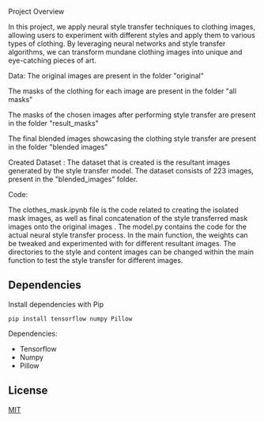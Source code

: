 Project Overview

In this project, we apply neural style transfer techniques to clothing images, allowing users to experiment with different styles and apply them to various types of clothing. By leveraging neural networks and style transfer algorithms, we can transform mundane clothing images into unique and eye-catching pieces of art. 

Data: 
The original images are present in the folder "original"

The masks of the clothing for each image are present in the folder "all masks"

The masks of the chosen images after performing style transfer are present in the folder "result_masks"

The final blended images showcasing the clothing style transfer are present in the folder "blended images"   

Created Dataset : 
The dataset that is created is the resultant images generated by the style transfer model. The dataset consists of 223 images, present in the "blended_images" folder. 

Code: 

The clothes_mask.ipynb file is the code related to creating the isolated mask images, as well as final concatenation of the style transferred mask images onto the original images . 
The model.py contains the code for the actual neural style transfer process. 
In the main function, the weights can be tweaked and experimented with for different resultant images. 
The directories to the style and content images can be changed within the main function to test the style transfer for different images. 

## Dependencies

Install dependencies with Pip

`pip install tensorflow numpy Pillow`

Dependencies:

- Tensorflow
- Numpy
- Pillow

## License

[MIT](https://choosealicense.com/licenses/mit/)
